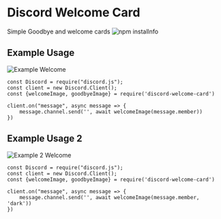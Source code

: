 #  Discord Welcome Card
Simple Goodbye and welcome cards
<img src="https://nodei.co/npm/discord-welcome-card.png?downloads=true&stars=true" alt="npm installnfo" />

##  Example Usage 

![Example Welcome](https://media.discordapp.net/attachments/753474862693089300/802981356589154324/welcome.png)
```
const Discord = require("discord.js");
const client = new Discord.Client();
const {welcomeImage, goodbyeImage} = require('discord-welcome-card')

client.on("message", async message => {
    message.channel.send('', await welcomeImage(message.member))
})
```

##  Example Usage 2

![Example 2 Welcome](https://cdn.discordapp.com/attachments/753474862693089300/802981806604943370/welcome.png)

```
const Discord = require("discord.js");
const client = new Discord.Client();
const {welcomeImage, goodbyeImage} = require('discord-welcome-card')

client.on("message", async message => {
    message.channel.send('', await welcomeImage(message.member, 'dark'))
})
```